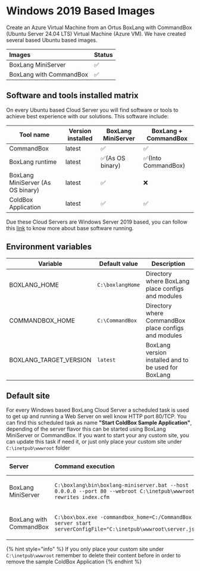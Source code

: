 # Windows 2019 Based Images

Create an Azure Virtual Machine from an Ortus BoxLang with CommandBox \(Ubuntu Server 24.04 LTS\) Virtual Machine \(Azure VM\).  We have created several based Ubuntu based images.

| Images | Status |
| :--- | :--- |
| BoxLang MiniServer | :white_check_mark: |
| BoxLang with CommandBox | :white_check_mark: |

## Software and tools installed matrix

On every Ubuntu based Cloud Server you will find software or tools to achieve best experience with our solutions. This software include:

|**Tool name**|**Version installed**|**BoxLang MiniServer**|**BoxLang + CommandBox**|
|-------------|---------------------|------------------------------|---------------------------|
|CommandBox   |latest| :white_check_mark:           | :white_check_mark:        |
|BoxLang runtime|latest|:white_check_mark:(As OS binary)|:white_check_mark:(Into CommandBox)|
|BoxLang MiniServer (As OS binary)|latest|:white_check_mark:|:x:|
|ColdBox Application|latest|:white_check_mark:|:white_check_mark:|

Due these Cloud Servers are Windows Server 2019 based, you can follow this [link](https://azuremarketplace.microsoft.com/en-us/marketplace/apps/microsoftwindowsserver.windowsserver?tab=Overview) to know more about base software running.

## Environment variables

|**Variable**|**Default value**|**Description**|
|-------------|-----------------|--------------|
|BOXLANG_HOME|`C:\boxlangHome`|Directory where BoxLang place configs and modules|
|COMMANDBOX_HOME|`C:\CommandBox`|Directory where CommandBox place configs and modules|
|BOXLANG_TARGET_VERSION|`latest`|BoxLang version installed and to be used for BoxLang|

## Default site
For every Windows based BoxLang Cloud Server a scheduled task is used to get up and running a Web Server on well know HTTP port 80/TCP. You can find this scheduled task as name **"Start ColdBox Sample Application"**, depending of the server flavor this can be started using BoxLang MiniServer or CommandBox. If you want to start your any custom site, you can update this task if need it, or just only place your custom site under `C:\inetpub\wwwroot` folder

|Server|Command execution|Scheduled task name|
|:-----|:----------------|:------------------|
|BoxLang MiniServer|`C:\boxlang\bin\boxlang-miniserver.bat --host 0.0.0.0 --port 80 --webroot C:\inetpub\wwwroot --rewrites index.cfm`|Start ColdBox Sample Application|
|BoxLang with CommandBox|`C:\box\box.exe -commandbox_home=C:/CommandBox server start serverConfigFile="C:\inetpub\wwwroot\server.json"`|Start ColdBox Sample Application|

{% hint style="info" %}
If you only place your custom site under `C:\inetpub\wwwroot` remember to delete their content before in order to remove the sample ColdBox Application
{% endhint %}
